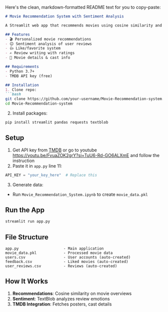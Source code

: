 Here's the clean, markdown-formatted README text for you to copy-paste:

```markdown
# Movie Recommendation System with Sentiment Analysis

A Streamlit web app that recommends movies using cosine similarity and analyzes reviews with TextBlob sentiment analysis.

## Features
- 🎬 Personalized movie recommendations
- 😊 Sentiment analysis of user reviews
- 👍 Like/favorite system
- ✍️ Review writing with ratings
- 🎥 Movie details & cast info

## Requirements
- Python 3.7+
- TMDB API key (free)

## Installation
1. Clone repo:
```bash
git clone https://github.com/your-username/Movie-Recommendation-system.git
cd Movie-Recommendation-system
```

2. Install packages:
```bash
pip install streamlit pandas requests textblob
```

## Setup
1. Get API key from [TMDB](https://www.themoviedb.org/settings/api) or go to youtube https://youtu.be/FvuaZOK2grY?si=TuU6-Rd-GO6ALXmE and follow the instruction
2. Paste it in `app.py` line 11:
```python
API_KEY = "your_key_here"  # Replace this
```

3. Generate data:
- Run `Movie_Recommendation_System.ipynb` to create `movie_data.pkl`

## Run the App
```bash
streamlit run app.py
```

## File Structure
```
app.py                    - Main application
movie_data.pkl            - Processed movie data
users.csv                 - User accounts (auto-created) 
feedback.csv              - Liked movies (auto-created)
user_reviews.csv          - Reviews (auto-created)
```

## How It Works
1. **Recommendations**: Cosine similarity on movie overviews
2. **Sentiment**: TextBlob analyzes review emotions
3. **TMDB Integration**: Fetches posters, cast details

